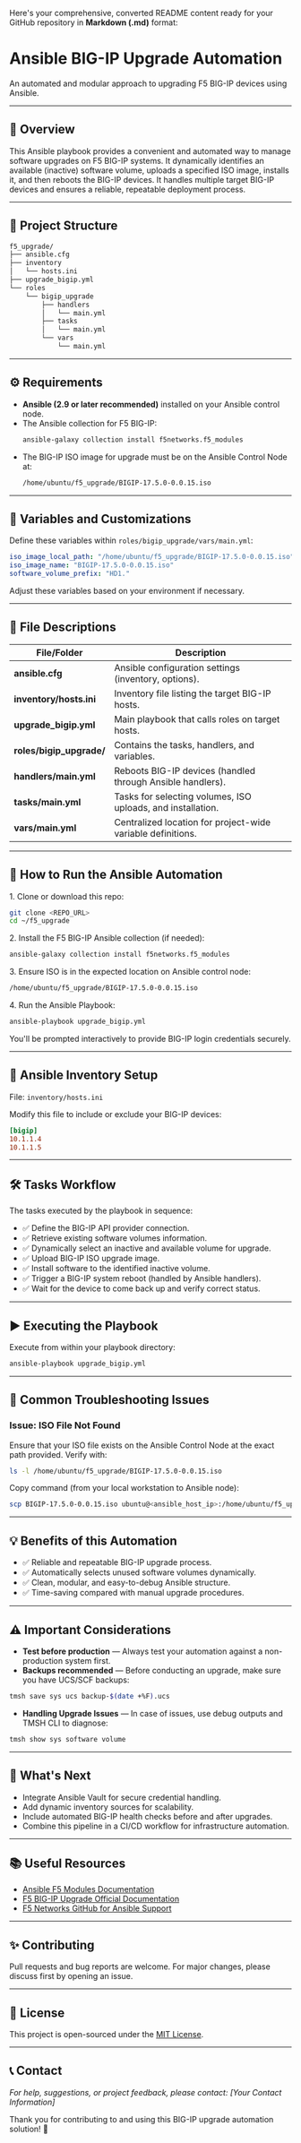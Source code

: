 Here's your comprehensive, converted README content ready for your GitHub repository in **Markdown (.md)** format:

# Ansible BIG-IP Upgrade Automation

An automated and modular approach to upgrading F5 BIG-IP devices using Ansible.

---

## 📖 Overview

This Ansible playbook provides a convenient and automated way to manage software upgrades on F5 BIG-IP systems. It dynamically identifies an available (inactive) software volume, uploads a specified ISO image, installs it, and then reboots the BIG-IP devices. It handles multiple target BIG-IP devices and ensures a reliable, repeatable deployment process.

---

## 📂 Project Structure

```bash
f5_upgrade/
├── ansible.cfg
├── inventory
│   └── hosts.ini
├── upgrade_bigip.yml
└── roles
    └── bigip_upgrade
        ├── handlers
        │   └── main.yml
        ├── tasks
        │   └── main.yml
        └── vars
            └── main.yml
```

---

## ⚙️ Requirements

- **Ansible (2.9 or later recommended)** installed on your Ansible control node.
- The Ansible collection for F5 BIG-IP:
  ```bash
  ansible-galaxy collection install f5networks.f5_modules
  ```
- The BIG-IP ISO image for upgrade must be on the Ansible Control Node at:
  ```bash
  /home/ubuntu/f5_upgrade/BIGIP-17.5.0-0.0.15.iso
  ```

---

## 🔧 Variables and Customizations

Define these variables within `roles/bigip_upgrade/vars/main.yml`:

```yaml
iso_image_local_path: "/home/ubuntu/f5_upgrade/BIGIP-17.5.0-0.0.15.iso"
iso_image_name: "BIGIP-17.5.0-0.0.15.iso"
software_volume_prefix: "HD1."
```

Adjust these variables based on your environment if necessary.

---

## 📄 File Descriptions

| File/Folder                          | Description                                          |
|--------------------------------------|------------------------------------------------------|
| **ansible.cfg**                      | Ansible configuration settings (inventory, options). |
| **inventory/hosts.ini**              | Inventory file listing the target BIG-IP hosts.      |
| **upgrade_bigip.yml**                | Main playbook that calls roles on target hosts.      |
| **roles/bigip_upgrade/**             | Contains the tasks, handlers, and variables.         |
| **handlers/main.yml**                | Reboots BIG-IP devices (handled through Ansible handlers).  |
| **tasks/main.yml**                   | Tasks for selecting volumes, ISO uploads, and installation. |
| **vars/main.yml**                    | Centralized location for project-wide variable definitions. |

---

## 🚀 How to Run the Ansible Automation

1\. Clone or download this repo:

```bash
git clone <REPO_URL>
cd ~/f5_upgrade
```

2\. Install the F5 BIG-IP Ansible collection (if needed):

```bash
ansible-galaxy collection install f5networks.f5_modules
```

3\. Ensure ISO is in the expected location on Ansible control node:

```bash
/home/ubuntu/f5_upgrade/BIGIP-17.5.0-0.0.15.iso
```

4\. Run the Ansible Playbook:

```bash
ansible-playbook upgrade_bigip.yml
```
You'll be prompted interactively to provide BIG-IP login credentials securely.

---

## 🚩 Ansible Inventory Setup

File: `inventory/hosts.ini`

Modify this file to include or exclude your BIG-IP devices:

```ini
[bigip]
10.1.1.4
10.1.1.5
```

---

## 🛠️ Tasks Workflow

The tasks executed by the playbook in sequence:

- ✅ Define the BIG-IP API provider connection.
- ✅ Retrieve existing software volumes information.
- ✅ Dynamically select an inactive and available volume for upgrade.
- ✅ Upload BIG-IP ISO upgrade image.
- ✅ Install software to the identified inactive volume.
- ✅ Trigger a BIG-IP system reboot (handled by Ansible handlers).
- ✅ Wait for the device to come back up and verify correct status.

---

## ▶️ Executing the Playbook

Execute from within your playbook directory:

```bash
ansible-playbook upgrade_bigip.yml
```

---

## 🎯 Common Troubleshooting Issues

### Issue: ISO File Not Found
Ensure that your ISO file exists on the Ansible Control Node at the exact path provided. Verify with:
```bash
ls -l /home/ubuntu/f5_upgrade/BIGIP-17.5.0-0.0.15.iso
```

Copy command (from your local workstation to Ansible node):

```bash
scp BIGIP-17.5.0-0.0.15.iso ubuntu@<ansible_host_ip>:/home/ubuntu/f5_upgrade/
```

---

## 💡 Benefits of this Automation

- ✅ Reliable and repeatable BIG-IP upgrade process.
- ✅ Automatically selects unused software volumes dynamically.
- ✅ Clean, modular, and easy-to-debug Ansible structure.
- ✅ Time-saving compared with manual upgrade procedures.

---

## ⚠️ Important Considerations

- **Test before production** — Always test your automation against a non-production system first.
- **Backups recommended** — Before conducting an upgrade, make sure you have UCS/SCF backups:

```bash
tmsh save sys ucs backup-$(date +%F).ucs
```

- **Handling Upgrade Issues** — In case of issues, use debug outputs and TMSH CLI to diagnose:

```bash
tmsh show sys software volume
```

---

## 🚀 What's Next

- Integrate Ansible Vault for secure credential handling.
- Add dynamic inventory sources for scalability.
- Include automated BIG-IP health checks before and after upgrades.
- Combine this pipeline in a CI/CD workflow for infrastructure automation.

---

## 📚 Useful Resources  

- [Ansible F5 Modules Documentation](https://docs.ansible.com/ansible/latest/collections/f5networks/f5_modules/)
- [F5 BIG-IP Upgrade Official Documentation](https://support.f5.com/csp/article/K84554955)
- [F5 Networks GitHub for Ansible Support](https://github.com/F5Networks/f5-ansible)

---

## ✨ Contributing

Pull requests and bug reports are welcome. For major changes, please discuss first by opening an issue.

---

## 📄 License

This project is open-sourced under the [MIT License](LICENSE).

---

## 📞 Contact

_For help, suggestions, or project feedback, please contact: [Your Contact Information]_

Thank you for contributing to and using this BIG-IP upgrade automation solution! 🚀
